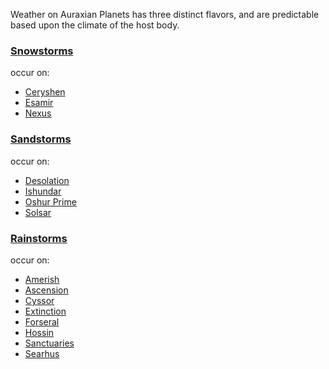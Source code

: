 Weather on Auraxian Planets has three distinct flavors, and are predictable
based upon the climate of the host body.

### [Snowstorms](Snowstorms.md)

occur on:

- [Ceryshen](../locations/Ceryshen.md)
- [Esamir](../locations/Esamir.md)
- [Nexus](../locations/Nexus.md)

### [Sandstorms](Sandstorms.md)

occur on:

- [Desolation](../locations/Desolation.md)
- [Ishundar](../locations/Ishundar.md)
- [Oshur Prime](../locations/Oshur_Prime.md)
- [Solsar](../locations/Solsar.md)

### [Rainstorms](Rainstorms.md)

occur on:

- [Amerish](../locations/Amerish.md)
- [Ascension](../locations/Ascension.md)
- [Cyssor](../locations/Cyssor.md)
- [Extinction](../locations/Extinction.md)
- [Forseral](../locations/Forseral.md)
- [Hossin](../locations/Hossin.md)
- [Sanctuaries](../locations/Sanctuary.md)
- [Searhus](../locations/Searhus.md)

<!--[Category:Weather](Category:Weather.md)-->
